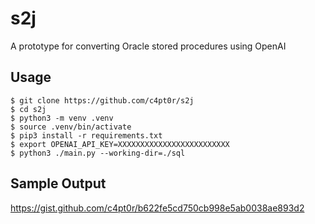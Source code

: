 # s2j
A prototype for converting Oracle stored procedures using OpenAI



## Usage

```
$ git clone https://github.com/c4pt0r/s2j
$ cd s2j
$ python3 -m venv .venv
$ source .venv/bin/activate
$ pip3 install -r requirements.txt
$ export OPENAI_API_KEY=XXXXXXXXXXXXXXXXXXXXXXXXX
$ python3 ./main.py --working-dir=./sql
```

## Sample Output

https://gist.github.com/c4pt0r/b622fe5cd750cb998e5ab0038ae893d2
